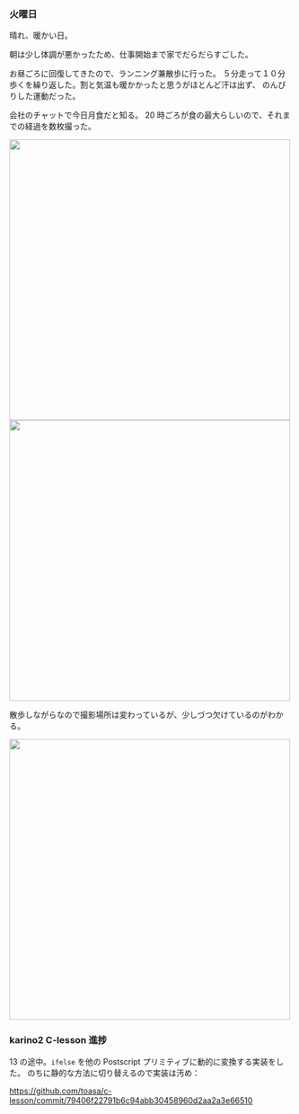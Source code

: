 ### 火曜日

晴れ、暖かい日。

朝は少し体調が悪かったため、仕事開始まで家でだらだらすごした。

お昼ごろに回復してきたので、ランニング兼散歩に行った。
５分走って１０分歩くを繰り返した。割と気温も暖かかったと思うがほとんど汗は出ず、
のんびりした運動だった。

会社のチャットで今日月食だと知る。
20 時ごろが食の最大らしいので、それまでの経過を数枚撮った。

<img src="https://i.imgur.com/Mykqf5x.jpg" width="500">

<img src="https://i.imgur.com/kuYvo5H.jpg" width="500">

散歩しながらなので撮影場所は変わっているが、少しづつ欠けているのがわかる。

<img src="https://i.imgur.com/qcJ19o1.jpg" width="500">

### karino2 C-lesson 進捗

13 の途中。`ifelse` を他の Postscript プリミティブに動的に変換する実装をした。
のちに静的な方法に切り替えるので実装は汚め：

https://github.com/toasa/c-lesson/commit/79406f22791b6c94abb30458960d2aa2a3e66510